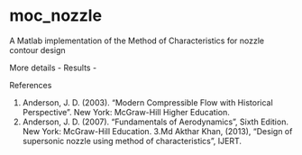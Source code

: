 # moc_nozzle
A Matlab implementation of the Method of Characteristics for nozzle contour design

More details - 
Results - 



References 
1. Anderson, J. D. (2003). “Modern Compressible Flow with Historical Perspective”.
New York: McGraw-Hill Higher Education.
2. Anderson, J. D. (2007). “Fundamentals of Aerodynamics”, Sixth Edition. New York:
McGraw-Hill Education.
3.Md Akthar Khan, (2013), “Design of supersonic nozzle using method of characteristics”, IJERT.


